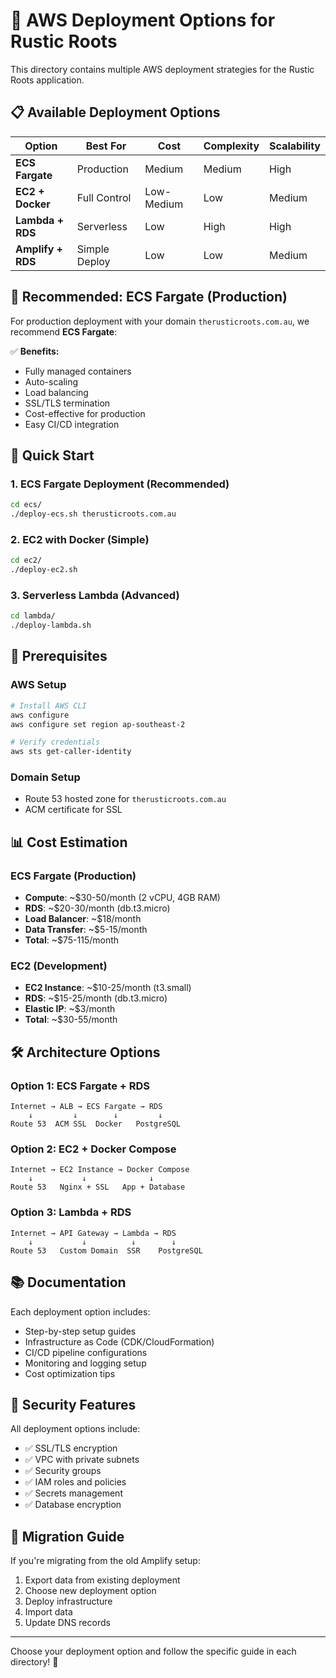 # 🚀 AWS Deployment Options for Rustic Roots

This directory contains multiple AWS deployment strategies for the Rustic Roots application.

## 📋 Available Deployment Options

| Option | Best For | Cost | Complexity | Scalability |
|--------|----------|------|------------|-------------|
| **ECS Fargate** | Production | Medium | Medium | High |
| **EC2 + Docker** | Full Control | Low-Medium | Low | Medium |
| **Lambda + RDS** | Serverless | Low | High | High |
| **Amplify + RDS** | Simple Deploy | Low | Low | Medium |

## 🎯 Recommended: ECS Fargate (Production)

For production deployment with your domain `therusticroots.com.au`, we recommend **ECS Fargate**:

✅ **Benefits:**
- Fully managed containers
- Auto-scaling
- Load balancing
- SSL/TLS termination
- Cost-effective for production
- Easy CI/CD integration

## 🚀 Quick Start

### 1. ECS Fargate Deployment (Recommended)
```bash
cd ecs/
./deploy-ecs.sh therusticroots.com.au
```

### 2. EC2 with Docker (Simple)
```bash
cd ec2/
./deploy-ec2.sh
```

### 3. Serverless Lambda (Advanced)
```bash
cd lambda/
./deploy-lambda.sh
```

## 🔧 Prerequisites

### AWS Setup
```bash
# Install AWS CLI
aws configure
aws configure set region ap-southeast-2

# Verify credentials
aws sts get-caller-identity
```

### Domain Setup
- Route 53 hosted zone for `therusticroots.com.au`
- ACM certificate for SSL

## 📊 Cost Estimation

### ECS Fargate (Production)
- **Compute**: ~$30-50/month (2 vCPU, 4GB RAM)
- **RDS**: ~$20-30/month (db.t3.micro)
- **Load Balancer**: ~$18/month
- **Data Transfer**: ~$5-15/month
- **Total**: ~$75-115/month

### EC2 (Development)
- **EC2 Instance**: ~$10-25/month (t3.small)
- **RDS**: ~$15-25/month (db.t3.micro)
- **Elastic IP**: ~$3/month
- **Total**: ~$30-55/month

## 🛠️ Architecture Options

### Option 1: ECS Fargate + RDS
```
Internet → ALB → ECS Fargate → RDS
    ↓         ↓        ↓         ↓
Route 53  ACM SSL  Docker   PostgreSQL
```

### Option 2: EC2 + Docker Compose
```
Internet → EC2 Instance → Docker Compose
    ↓           ↓              ↓
Route 53   Nginx + SSL   App + Database
```

### Option 3: Lambda + RDS
```
Internet → API Gateway → Lambda → RDS
    ↓           ↓          ↓        ↓
Route 53   Custom Domain  SSR    PostgreSQL
```

## 📚 Documentation

Each deployment option includes:
- Step-by-step setup guides
- Infrastructure as Code (CDK/CloudFormation)
- CI/CD pipeline configurations
- Monitoring and logging setup
- Cost optimization tips

## 🔐 Security Features

All deployment options include:
- ✅ SSL/TLS encryption
- ✅ VPC with private subnets
- ✅ Security groups
- ✅ IAM roles and policies
- ✅ Secrets management
- ✅ Database encryption

## 🚨 Migration Guide

If you're migrating from the old Amplify setup:
1. Export data from existing deployment
2. Choose new deployment option
3. Deploy infrastructure
4. Import data
5. Update DNS records

---

Choose your deployment option and follow the specific guide in each directory! 🎯